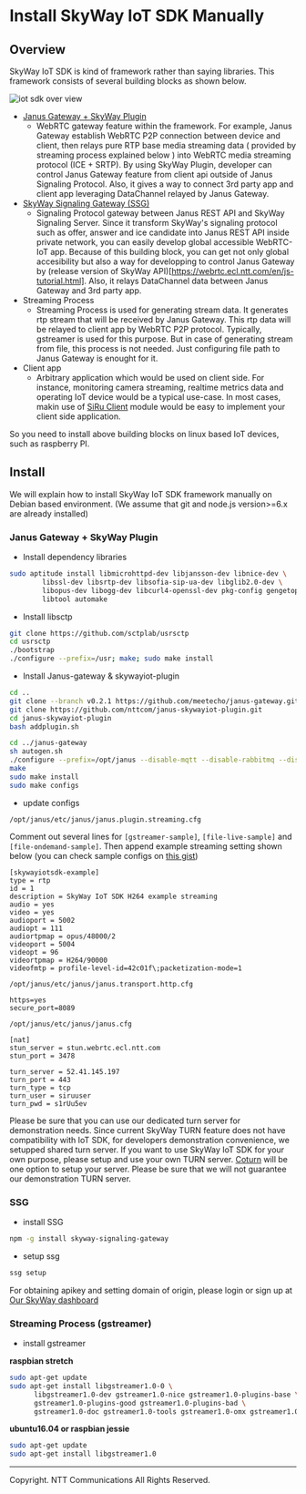 # Install SkyWay IoT SDK Manually

## Overview

SkyWay IoT SDK is kind of framework rather than saying libraries. This framework consists of several building blocks as shown below.

![iot sdk over view](https://nttcom.github.io/skyway-iot-sdk/images/skyway-iot-sdk-overview.png)

- [Janus Gateway + SkyWay Plugin](https://github.com/nttcom/janus-skywayiot-plugin)
  - WebRTC gateway feature within the framework. For example, Janus Gateway establish WebRTC P2P connection between device and client, then relays pure RTP base media streaming data ( provided by streaming process explained below ) into WebRTC media streaming protocol (ICE + SRTP). By using SkyWay Plugin, developer can control Janus Gateway feature from client api outside of Janus Signaling Protocol. Also, it gives a way to connect 3rd party app and client app leveraging DataChannel relayed by Janus Gateway.
- [SkyWay Signaling Gateway (SSG)](https://github.com/nttcom/skyway-signaling-gateway)
  - Signaling Protocol gateway between Janus REST API and SkyWay Signaling Server. Since it transform SkyWay's signaling protocol such as offer, answer and ice candidate into Janus REST API inside private network, you can easily develop global accessible WebRTC-IoT app. Because of this building block, you can get not only global accesibility but also a way for developping to control Janus Gateway by (release version of SkyWay API)[https://webrtc.ecl.ntt.com/en/js-tutorial.html]. Also, it relays DataChannel data between Janus Gateway and 3rd party app.
- Streaming Process
  - Streaming Process is used for generating stream data. It generates rtp stream that will be received by Janus Gateway. This rtp data will be relayed to client app by WebRTC P2P protocol. Typically, gstreamer is used for this purpose. But in case of generating stream from file, this process is not needed. Just configuring file path to Janus Gateway is enought for it.
- Client app
  - Arbitrary application which would be used on client side. For instance, monitoring camera streaming, realtime metrics data and operating IoT device would be a typical use-case. In most cases, makin use of [SiRu Client](https://github.com/nttcom/skyway-siru-client) module would be easy to implement your client side application.

So you need to install above building blocks on linux based IoT devices, such as raspberry PI.


## Install

We will explain how to install SkyWay IoT SDK framework manually on Debian based environment. (We assume that git and node.js version>=6.x are already installed)

### Janus Gateway + SkyWay Plugin

* Install dependency libraries

```bash
sudo aptitude install libmicrohttpd-dev libjansson-dev libnice-dev \
        libssl-dev libsrtp-dev libsofia-sip-ua-dev libglib2.0-dev \
        libopus-dev libogg-dev libcurl4-openssl-dev pkg-config gengetopt \
        libtool automake
```

* Install libsctp

```bash
git clone https://github.com/sctplab/usrsctp
cd usrsctp
./bootstrap
./configure --prefix=/usr; make; sudo make install
```

* Install Janus-gateway & skywayiot-plugin

```bash
cd ..
git clone --branch v0.2.1 https://github.com/meetecho/janus-gateway.git
git clone https://github.com/nttcom/janus-skywayiot-plugin.git
cd janus-skywayiot-plugin
bash addplugin.sh

cd ../janus-gateway
sh autogen.sh
./configure --prefix=/opt/janus --disable-mqtt --disable-rabbitmq --disable-docs --disable-websockets
make
sudo make install
sudo make configs
```

* update configs

``/opt/janus/etc/janus/janus.plugin.streaming.cfg``

Comment out several lines for ``[gstreamer-sample]``, ``[file-live-sample]`` and ``[file-ondemand-sample]``. Then append example streaming setting shown below (you can check sample configs on [this gist](https://gist.github.com/KensakuKOMATSU/430abf94081cfa9f377a7461eaaf59d7))

```
[skywayiotsdk-example]
type = rtp
id = 1
description = SkyWay IoT SDK H264 example streaming
audio = yes
video = yes
audioport = 5002
audiopt = 111
audiortpmap = opus/48000/2
videoport = 5004
videopt = 96
videortpmap = H264/90000
videofmtp = profile-level-id=42c01f\;packetization-mode=1
```

``/opt/janus/etc/janus/janus.transport.http.cfg``

```
https=yes
secure_port=8089
```

``/opt/janus/etc/janus/janus.cfg``

```
[nat]
stun_server = stun.webrtc.ecl.ntt.com
stun_port = 3478

turn_server = 52.41.145.197
turn_port = 443
turn_type = tcp
turn_user = siruuser
turn_pwd = s1rUu5ev
```

Please be sure that you can use our dedicated turn server for demonstration needs. Since current SkyWay TURN feature does not have compatibility with IoT SDK, for developers demonstration convenience, we setupped shared turn server. If you want to use SkyWay IoT SDK for your own purpose, please setup and use your own TURN server. [Coturn](https://github.com/coturn/coturn) will be one option to setup your server. Please be sure that we will not guarantee our demonstration TURN server.

### SSG

* install SSG

```bash
npm -g install skyway-signaling-gateway
```

* setup ssg

```bash
ssg setup
```

For obtaining apikey and setting domain of origin, please login or sign up at [Our SkyWay dashboard](https://webrtc.ecl.ntt.com/en/login.html)

### Streaming Process (gstreamer)

* install gstreamer

**raspbian stretch**

```bash
sudo apt-get update
sudo apt-get install libgstreamer1.0-0 \
      libgstreamer1.0-dev gstreamer1.0-nice gstreamer1.0-plugins-base \
      gstreamer1.0-plugins-good gstreamer1.0-plugins-bad \
      gstreamer1.0-doc gstreamer1.0-tools gstreamer1.0-omx gstreamer1.0-alsa
```

**ubuntu16.04 or raspbian jessie**

```bash
sudo apt-get update
sudo apt-get install libgstreamer1.0
```

---
Copyright. NTT Communications All Rights Reserved.
